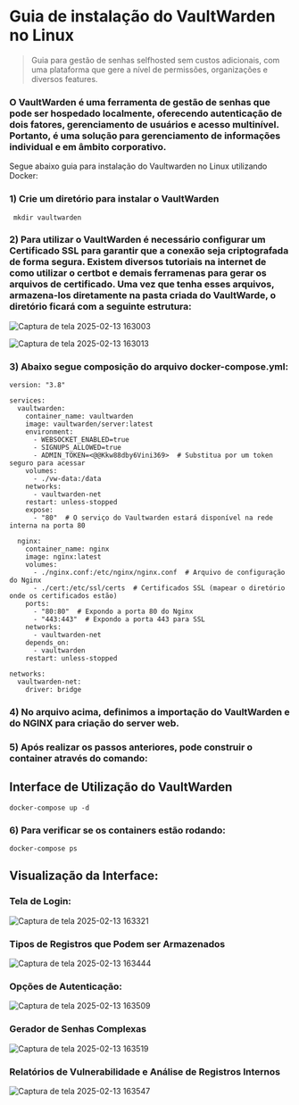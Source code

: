 # Guia de instalação do VaultWarden no Linux
> Guia para gestão de senhas selfhosted sem custos adicionais, com uma plataforma que gere a nível de permissões, organizações e diversos features.

### O VaultWarden é uma ferramenta de gestão de senhas que pode ser hospedado localmente, oferecendo autenticação de dois fatores, gerenciamento de usuários e acesso multinível. Portanto, é uma solução para gerenciamento de informações individual e em âmbito corporativo.

Segue abaixo guia para instalação do Vaultwarden no Linux utilizando Docker:
### 1) Crie um diretório para instalar o VaultWarden
` mkdir vaultwarden`
### 2) Para utilizar o VaultWarden é necessário configurar um Certificado SSL para garantir que a conexão seja criptografada de forma segura. Existem diversos tutoriais na internet de como utilizar o certbot e demais ferramenas para gerar os arquivos de certificado. Uma vez que tenha esses arquivos, armazena-los diretamente na pasta criada do VaultWarde, o diretório ficará com a seguinte estrutura:

![Captura de tela 2025-02-13 163003](https://github.com/user-attachments/assets/7c9ea39e-a553-4d6d-9eff-1307e77ce2ee)

![Captura de tela 2025-02-13 163013](https://github.com/user-attachments/assets/fab100b1-9256-4a5c-8c1f-c4070db0ed6f)

### 3) Abaixo segue composição do arquivo docker-compose.yml:
```
version: "3.8"

services:
  vaultwarden:
    container_name: vaultwarden
    image: vaultwarden/server:latest
    environment:
      - WEBSOCKET_ENABLED=true
      - SIGNUPS_ALLOWED=true
      - ADMIN_TOKEN=<@@Kkw88dby6Vini369>  # Substitua por um token seguro para acessar
    volumes:
      - ./vw-data:/data
    networks:
      - vaultwarden-net
    restart: unless-stopped
    expose:
      - "80"  # O serviço do Vaultwarden estará disponível na rede interna na porta 80

  nginx:
    container_name: nginx
    image: nginx:latest
    volumes:
      - ./nginx.conf:/etc/nginx/nginx.conf  # Arquivo de configuração do Nginx
      - ./cert:/etc/ssl/certs  # Certificados SSL (mapear o diretório onde os certificados estão)
    ports:
      - "80:80"  # Expondo a porta 80 do Nginx
      - "443:443"  # Expondo a porta 443 para SSL
    networks:
      - vaultwarden-net
    depends_on:
      - vaultwarden
    restart: unless-stopped

networks:
  vaultwarden-net:
    driver: bridge 
```
### 4) No arquivo acima, definimos a importação do VaultWarden e do NGINX para criação do server web.

### 5) Após realizar os passos anteriores, pode construir o container através do comando:

## Interface de Utilização do VaultWarden
 `docker-compose up -d`

### 6) Para verificar se os containers estão rodando:
`docker-compose ps`

## Visualização da Interface:

### Tela de Login:
![Captura de tela 2025-02-13 163321](https://github.com/user-attachments/assets/e1d88300-188a-491d-82c9-bfc45bf3a3b3)
### Tipos de Registros que Podem ser Armazenados
![Captura de tela 2025-02-13 163444](https://github.com/user-attachments/assets/10b8af41-ce8c-4c7d-b2f0-5e75f01a44c7)
### Opções de Autenticação:
![Captura de tela 2025-02-13 163509](https://github.com/user-attachments/assets/de90038b-66ee-451e-80a5-bf6ae0b45357)
### Gerador de Senhas Complexas
![Captura de tela 2025-02-13 163519](https://github.com/user-attachments/assets/2fa3c14e-103f-4da0-9c0b-11884d04b4c1)
### Relatórios de Vulnerabilidade e Análise de Registros Internos 
![Captura de tela 2025-02-13 163547](https://github.com/user-attachments/assets/33e4989e-727b-43db-b525-f9199acdf232)


